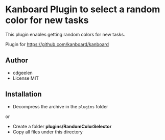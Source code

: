 Kanboard Plugin to select a random color for new tasks
==========================

This plugin enables getting random colors for new tasks.

Plugin for https://github.com/kanboard/kanboard

Author
------

- cdgeelen
- License MIT

Installation
------------

- Decompress the archive in the `plugins` folder

or

- Create a folder **plugins/RandomColorSelector**
- Copy all files under this directory
